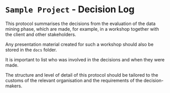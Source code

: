 # `Sample Project` - Decision Log
This protocol summarises the decisions from the evaluation of the data mining phase, which are made, for example, in a workshop together with the client and other stakeholders.

Any presentation material created for such a workshop should also be stored in the `docs` folder.

It is important to list who was involved in the decisions and when they were made.

The structure and level of detail of this protocol should be tailored to the customs of the relevant organisation and the requirements of the decision-makers.